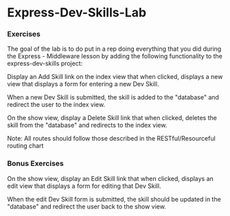# Express-Dev-Skills-Lab

### Exercises
The goal of the lab is to do put in a rep doing everything that you did during the Express - Middleware lesson by adding the following functionality to the express-dev-skills project:

Display an Add Skill link on the index view that when clicked, displays a new view that displays a form for entering a new Dev Skill.

When a new Dev Skill is submitted, the skill is added to the "database" and redirect the user to the index view.

On the show view, display a Delete Skill link that when clicked, deletes the skill from the "database" and redirects to the index view.

Note: All routes should follow those described in the RESTful/Resourceful routing chart

### Bonus Exercises
On the show view, display an Edit Skill link that when clicked, displays an edit view that displays a form for editing that Dev Skill.

When the edit Dev Skill form is submitted, the skill should be updated in the "database" and redirect the user back to the show view.
